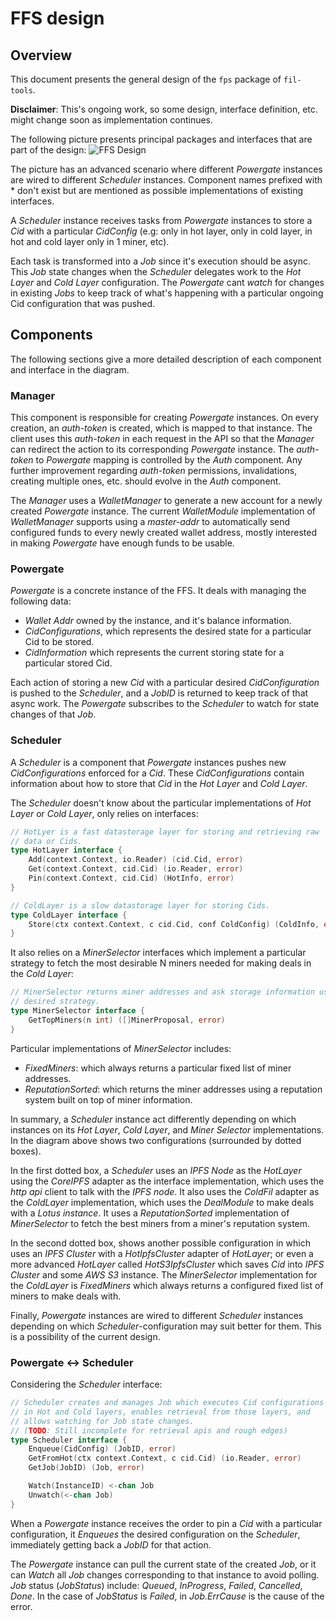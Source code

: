 # FFS design

## Overview

This document presents the general design of the `fps` package of `fil-tools`.

**Disclaimer**: This's ongoing work, so some design, interface definition, etc. might change soon as implementation continues. 

The following picture presents principal packages and interfaces that are part of the design:
![FFS Design](https://user-images.githubusercontent.com/6136245/76028631-c7d61400-5f11-11ea-8234-c0cd143a142b.png)


The picture has an advanced scenario where different _Powergate_ instances are wired to different _Scheduler_ instances. Component names prefixed with * don't exist but are mentioned as possible implementations of existing interfaces.

A _Scheduler_ instance receives tasks from _Powergate_ instances to store a _Cid_ with a particular _CidConfig_ (e.g: only in hot layer, only in cold layer, in hot and cold layer only in 1 miner, etc). 

Each task is transformed into a _Job_ since it's execution should be async. This _Job_ state changes when the _Scheduler_ delegates work to the _Hot Layer_ and _Cold Layer_ configuration. The _Powergate_ cant _watch_ for changes in existing _Jobs_ to keep track of what's happening with a particular ongoing Cid configuration that was pushed.

## Components
The following sections give a more detailed description of each component and interface in the diagram.

### Manager
This component is responsible for creating _Powergate_ instances. On every creation, an _auth-token_ is created, which is mapped to that instance. The client uses this _auth-token_ in each request in the API so that the _Manager_ can redirect the action to its corresponding _Powergate_ instance. The _auth-token_ to _Powergate_ mapping is controlled by the _Auth_ component. Any further improvement regarding _auth-token_ permissions, invalidations, creating multiple ones, etc. should evolve in the _Auth_ component.

The _Manager_ uses a _WalletManager_ to generate a new account for a newly created _Powergate_ instance. The current _WalletModule_ implementation of _WalletManager_ supports using a _master-addr_ to automatically send configured funds to every newly created wallet address, mostly interested in making _Powergate_ have enough funds to be usable.

### Powergate
_Powergate_ is a concrete instance of the FFS. It deals with managing the following data:
- _Wallet Addr_ owned by the instance, and it's balance information.
- _CidConfigurations_, which represents the desired state for a particular Cid to be stored.
- _CidInformation_ which represents the current storing state for a particular stored Cid.

Each action of storing a new _Cid_ with a particular desired _CidConfiguration_ is pushed to the _Scheduler_, and a _JobID_ is returned to keep track of that async work. The _Powergate_ subscribes to the _Scheduler_ to watch for state changes of that _Job_.

### Scheduler

A _Scheduler_ is a component that _Powergate_ instances pushes new _CidConfigurations_ enforced for a _Cid_. These _CidConfigurations_ contain information about how to store that _Cid_ in the _Hot Layer_ and _Cold Layer_.

The _Scheduler_ doesn't know about the particular implementations of _Hot Layer_ or _Cold Layer_, only relies on interfaces:

```go
// HotLyer is a fast datastorage layer for storing and retrieving raw
// data or Cids.
type HotLayer interface {
    Add(context.Context, io.Reader) (cid.Cid, error)
    Get(context.Context, cid.Cid) (io.Reader, error)
    Pin(context.Context, cid.Cid) (HotInfo, error)
}

// ColdLayer is a slow datastorage layer for storing Cids.
type ColdLayer interface {
    Store(ctx context.Context, c cid.Cid, conf ColdConfig) (ColdInfo, error)
}
```

It also relies on a _MinerSelector_ interfaces which implement a particular strategy to fetch the most desirable N miners needed for making deals in the _Cold Layer_:
```go
// MinerSelector returns miner addresses and ask storage information using a
// desired strategy.
type MinerSelector interface {
    GetTopMiners(n int) ([]MinerProposal, error)
}
```
Particular implementations of _MinerSelector_ includes:
- _FixedMiners_: which always returns a particular fixed list of miner addresses.
- _ReputationSorted_: which returns the miner addresses using a reputation system built on top of miner information.

In summary, a _Scheduler_ instance act differently depending on which instances on its _Hot Layer_, _Cold Layer_, and _Miner Selector_ implementations. In the diagram above shows two configurations (surrounded by dotted boxes).

In the first dotted box, a _Scheduler_ uses an _IPFS Node_ as the _HotLayer_ using the _CoreIPFS_ adapter as the interface implementation, which uses the _http api_ client to talk with the _IPFS node_. It also uses the _ColdFil_ adapter as the _ColdLayer_ implementation, which uses the _DealModule_ to make deals with a _Lotus instance_. It uses a _ReputationSorted_ implementation of _MinerSelector_ to fetch the best miners from a miner's reputation system.

In the second dotted box, shows another possible configuration in which uses an _IPFS Cluster_ with a _HotIpfsCluster_ adapter of _HotLayer_; or even a more advanced _HotLayer_ called _HotS3IpfsCluster_ which saves _Cid_ into _IPFS Cluster_ and some _AWS S3_ instance. The _MinerSelector_ implementation for the _ColdLayer_ is _FixedMiners_ which always returns a configured fixed list of miners to make deals with.

Finally, _Powergate_ instances are wired to different _Scheduler_ instances depending on which _Scheduler_-configuration may suit better for them. This is a possibility of the current design.

### Powergate <-> Scheduler
Considering the _Scheduler_ interface:
```go
// Scheduler creates and manages Job which executes Cid configurations
// in Hot and Cold layers, enables retrieval from those layers, and
// allows watching for Job state changes.
// (TODO: Still incomplete for retrieval apis and rough edges)
type Scheduler interface {
    Enqueue(CidConfig) (JobID, error)
    GetFromHot(ctx context.Context, c cid.Cid) (io.Reader, error)
    GetJob(JobID) (Job, error)

    Watch(InstanceID) <-chan Job
    Unwatch(<-chan Job)
}
```

When a _Powergate_ instance receives the order to pin a _Cid_ with a particular configuration, it _Enqueues_ the desired configuration on the _Scheduler_, immediately getting back a _JobID_ for that action.

The _Powergate_ instance can pull the current state of the created _Job_, or it can _Watch_ all _Job_ changes corresponding to that instance to avoid polling. _Job_ status (_JobStatus_) include: _Queued_, _InProgress_, _Failed_, _Cancelled_, _Done_. In the case of _JobStatus_ is _Failed_, in _Job.ErrCause_ is the cause of the error.
